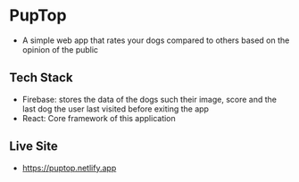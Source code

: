 # PupTop

- A simple web app that rates your dogs compared to others based on the opinion of the public

## Tech Stack
- Firebase: stores the data of the dogs such their image, score and the last dog the user last visited before exiting the app
- React: Core framework of this application

## Live Site
- https://puptop.netlify.app
